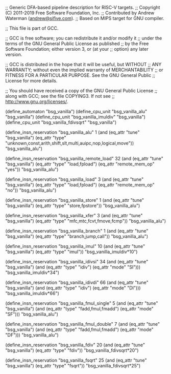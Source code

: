 ;; Generic DFA-based pipeline description for RISC-V targets.
;; Copyright (C) 2011-2019 Free Software Foundation, Inc.
;; Contributed by Andrew Waterman (andrew@sifive.com).
;; Based on MIPS target for GNU compiler.

;; This file is part of GCC.

;; GCC is free software; you can redistribute it and/or modify it
;; under the terms of the GNU General Public License as published
;; by the Free Software Foundation; either version 3, or (at your
;; option) any later version.

;; GCC is distributed in the hope that it will be useful, but WITHOUT
;; ANY WARRANTY; without even the implied warranty of MERCHANTABILITY
;; or FITNESS FOR A PARTICULAR PURPOSE.  See the GNU General Public
;; License for more details.

;; You should have received a copy of the GNU General Public License
;; along with GCC; see the file COPYING3.  If not see
;; <http://www.gnu.org/licenses/>.


(define_automaton "bsg_vanilla")
(define_cpu_unit "bsg_vanilla_alu" "bsg_vanilla")
(define_cpu_unit "bsg_vanilla_imuldiv" "bsg_vanilla")
(define_cpu_unit "bsg_vanilla_fdivsqrt" "bsg_vanilla")

(define_insn_reservation "bsg_vanilla_alu" 1
  (and (eq_attr "tune" "bsg_vanilla")
       (eq_attr "type" "unknown,const,arith,shift,slt,multi,auipc,nop,logical,move"))
  "bsg_vanilla_alu")

(define_insn_reservation "bsg_vanilla_remote_load" 32
  (and (eq_attr "tune" "bsg_vanilla")
       (eq_attr "type" "load,fpload")
       (eq_attr "remote_mem_op" "yes"))
  "bsg_vanilla_alu")

(define_insn_reservation "bsg_vanilla_load" 3
  (and (eq_attr "tune" "bsg_vanilla")
       (eq_attr "type" "load,fpload")
       (eq_attr "remote_mem_op" "no"))
  "bsg_vanilla_alu")

(define_insn_reservation "bsg_vanilla_store" 1
  (and (eq_attr "tune" "bsg_vanilla")
       (eq_attr "type" "store,fpstore"))
  "bsg_vanilla_alu")

(define_insn_reservation "bsg_vanilla_xfer" 3
  (and (eq_attr "tune" "bsg_vanilla")
       (eq_attr "type" "mfc,mtc,fcvt,fmove,fcmp"))
  "bsg_vanilla_alu")

(define_insn_reservation "bsg_vanilla_branch" 1
  (and (eq_attr "tune" "bsg_vanilla")
       (eq_attr "type" "branch,jump,call"))
  "bsg_vanilla_alu")

(define_insn_reservation "bsg_vanilla_imul" 10
  (and (eq_attr "tune" "bsg_vanilla")
       (eq_attr "type" "imul"))
  "bsg_vanilla_imuldiv*10")

(define_insn_reservation "bsg_vanilla_idivsi" 34
  (and (eq_attr "tune" "bsg_vanilla")
       (and (eq_attr "type" "idiv")
	    (eq_attr "mode" "SI")))
  "bsg_vanilla_imuldiv*34")

(define_insn_reservation "bsg_vanilla_idivdi" 66
  (and (eq_attr "tune" "bsg_vanilla")
       (and (eq_attr "type" "idiv")
	    (eq_attr "mode" "DI")))
  "bsg_vanilla_imuldiv*66")

(define_insn_reservation "bsg_vanilla_fmul_single" 5
  (and (eq_attr "tune" "bsg_vanilla")
       (and (eq_attr "type" "fadd,fmul,fmadd")
	    (eq_attr "mode" "SF")))
  "bsg_vanilla_alu")

(define_insn_reservation "bsg_vanilla_fmul_double" 7
  (and (eq_attr "tune" "bsg_vanilla")
       (and (eq_attr "type" "fadd,fmul,fmadd")
	    (eq_attr "mode" "DF")))
  "bsg_vanilla_alu")

(define_insn_reservation "bsg_vanilla_fdiv" 20
  (and (eq_attr "tune" "bsg_vanilla")
       (eq_attr "type" "fdiv"))
  "bsg_vanilla_fdivsqrt*20")

(define_insn_reservation "bsg_vanilla_fsqrt" 25
  (and (eq_attr "tune" "bsg_vanilla")
       (eq_attr "type" "fsqrt"))
  "bsg_vanilla_fdivsqrt*25")
